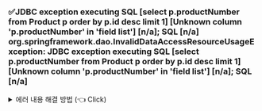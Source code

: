 ### ✅JDBC exception executing SQL [select p.productNumber from Product p order by p.id desc limit 1] [Unknown column 'p.productNumber' in 'field list'] [n/a]; SQL [n/a] org.springframework.dao.InvalidDataAccessResourceUsageException: JDBC exception executing SQL [select p.productNumber from Product p order by p.id desc limit 1] [Unknown column 'p.productNumber' in 'field list'] [n/a]; SQL [n/a]

<details>
   <summary> 에러 내용 해결 방법 (👈 Click)</summary>
<br />

* 가장 최근에 등록된 상품 번호를 찾는 쿼리 메서드를 Native Query문을 활용해 작성하는 과정에서 제목과 같은 오류가 발생했다.
* 오류 내용을 보면 알 수 없는 필드명이라는 것을 볼 수 있는데 처음엔 이게 왜 안되는 것인지 고민했다.
* Product 엔티티 코드를 보면 다음과 같다.

```java
@Getter
@NoArgsConstructor(access = AccessLevel.PROTECTED)
@Entity
public class Product extends BaseEntity {

	@Id
	@GeneratedValue(strategy = GenerationType.IDENTITY)
	private Long id;

	private String productNumber;

	@Enumerated(EnumType.STRING)
	private ProductType type;

	@Enumerated(EnumType.STRING)
	private ProductSellingStatus sellingStatus;

	private String name;

	private int price;

	// 외부에서 생성자를 호출할 수 없도록 접근 제어자를 private으로 설정
	private Product(String productNumber, ProductType type, ProductSellingStatus sellingStatus, String name, int price) {
		this.productNumber = productNumber;
		this.type = type;
		this.sellingStatus = sellingStatus;
		this.name = name;
		this.price = price;
	}

	// 정적 팩토리 메서드로 이름을 명확히 가지는 메서드를 작성
	public static Product createProduct(String productNumber, ProductType type, ProductSellingStatus sellingStatus, String name, int price) {
		return new Product(productNumber, type, sellingStatus, name, price);
	}
}
```

* 분명 엔티티에 명시된 필드명을 보면 productNumber라는 필드명이 버젓이 존재하는데 왜 알 수 없는 필드로 인식되는지 이해가 안 갔다.
* JPA는 자바의 camelCase 필드명을 데이터베이스의 snake_case 컬럼명으로 자동 변환한다.
* 따라서 Java 코드의 productNumber은 데이터베이스에서 product_number 컬럼명으로 저장되기 때문에 기존 자바의 코드를 네이티브 쿼리에 작성하게 되면 제목과 같은 오류가 발생하게 되는 것이다.

-----------------------
</details>